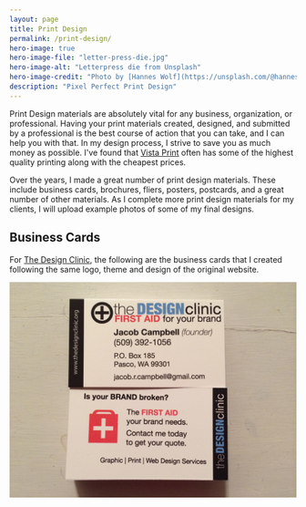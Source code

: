 ```yaml
---
layout: page
title: Print Design
permalink: /print-design/
hero-image: true
hero-image-file: "letter-press-die.jpg"
hero-image-alt: "Letterpress die from Unsplash"
hero-image-credit: "Photo by [Hannes Wolf](https://unsplash.com/@hannes_wolf)"
description: "Pixel Perfect Print Design"
---
```


Print Design materials are absolutely vital for any business, organization, or professional. Having your print materials created, designed, and submitted by a professional is the best course of action that you can take, and I can help you with that. In my design process, I strive to save you as much money as possible. I've found that [Vista Print](http://www.vistaprint.com) often has some of the highest quality printing along with the cheapest prices.

Over the years, I made a great number of print design materials. These include business cards, brochures, fliers, posters, postcards, and a great number of other materials. As I complete more print design materials for my clients, I will upload example photos of some of my final designs.

## Business Cards

For [The Design Clinic](http://thedesignclinic.org/), the following are the business cards that I created following the same logo, theme and design of the original website.

![A Photo of The Design Clinic Business Cards](/assets/media/the-design-clinic-buisness-cards.jpg "The Design Clinic Business Cards")
